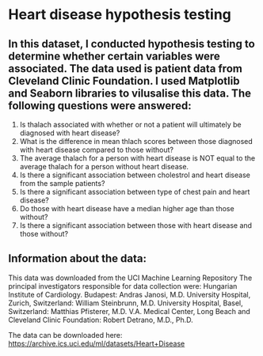 # Heart disease hypothesis testing
## In this dataset, I conducted hypothesis testing to determine whether certain variables were associated. The data used is patient data from Cleveland Clinic Foundation. I used Matplotlib and Seaborn libraries to vilusalise this data. The following questions were answered:
1. Is thalach associated with whether or not a patient will ultimately be diagnosed with heart disease?
2. What is the difference in mean thlach scores between those diagnosed with heart disease compared to those without?
3.  The average thalach for a person with heart disease is NOT equal to the average thalach for a person without heart disease.
4.  Is there a significant association between cholestrol and heart disease from the sample patients?
5.  Is there a significant association between type of chest pain and heart disease?
6.  Do those with heart disease have a median higher age than those without?
7.  Is there a significant association between those with heart disease and those without?
 
 ## Information about the data:
 This data was downloaded from the UCI Machine Learning Repository 
The principal investigators responsible for data collection were:
Hungarian Institute of Cardiology. Budapest: Andras Janosi, M.D.
University Hospital, Zurich, Switzerland: William Steinbrunn, M.D.
University Hospital, Basel, Switzerland: Matthias Pfisterer, M.D.
V.A. Medical Center, Long Beach and Cleveland Clinic Foundation: Robert Detrano, M.D., Ph.D.

The data can be downloaded here: https://archive.ics.uci.edu/ml/datasets/Heart+Disease

